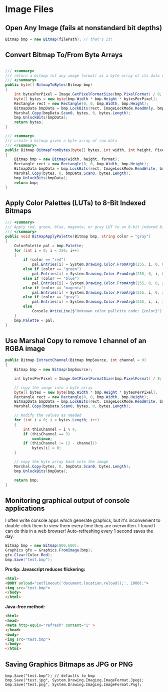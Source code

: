 # Image Files

## Open Any Image (fails at nonstandard bit depths)
```cs
Bitmap bmp = new Bitmap(filePath); // that's it!
```

## Convert Bitmap To/From Byte Arrays
```cs

/// <summary>
/// return a bitmap (of any image format) as a byte array of its data values
/// </summary>
public byte[] BitmapToBytes(Bitmap bmp)
{
    int bytesPerPixel = Image.GetPixelFormatSize(bmp.PixelFormat) / 8;
    byte[] bytes = new byte[bmp.Width * bmp.Height * bytesPerPixel];
    Rectangle rect = new Rectangle(0, 0, bmp.Width, bmp.Height);
    BitmapData bmpData = bmp.LockBits(rect, ImageLockMode.ReadOnly, bmp.PixelFormat);
    Marshal.Copy(bmpData.Scan0, bytes, 0, bytes.Length);
    bmp.UnlockBits(bmpData);
    return bytes;
}
```

```cs
/// <summary>
/// create a bitmap given a byte array of raw data
/// </summary>
public Bitmap BitmapFromBytes(byte[] bytes, int width, int height, PixelFormat format = PixelFormat.Format8bppIndexed)
{
    Bitmap bmp = new Bitmap(width, height, format);
    Rectangle rect = new Rectangle(0, 0, bmp.Width, bmp.Height);
    BitmapData bmpData = bmp.LockBits(rect, ImageLockMode.ReadWrite, bmp.PixelFormat);
    Marshal.Copy(bytes, 0, bmpData.Scan0, bytes.Length);
    bmp.UnlockBits(bmpData);
    return bmp;
}
```

## Apply Color Palettes (LUTs) to 8-Bit Indexed Bitmaps
```cs
/// <summary>
/// Apply red, green, blue, magenta, or gray LUT to an 8-bit indexed bitmap
/// </summary>
public void BitmapApplyPalette(Bitmap bmp, string color = "gray")
{
    ColorPalette pal = bmp.Palette;
    for (int i = 0; i < 256; i++)
    {
        if (color == "red")
            pal.Entries[i] = System.Drawing.Color.FromArgb(255, i, 0, 0);
        else if (color == "green")
            pal.Entries[i] = System.Drawing.Color.FromArgb(255, 0, i, 0);
        else if (color == "blue")
            pal.Entries[i] = System.Drawing.Color.FromArgb(255, 0, 0, i);
        else if (color == "magenta")
            pal.Entries[i] = System.Drawing.Color.FromArgb(255, i, 0, i);
        else if (color == "gray")
            pal.Entries[i] = System.Drawing.Color.FromArgb(255, i, i, i);
        else
            Console.WriteLine($"Unknown color pallette code: {color}");
    }
    bmp.Palette = pal;
}
```

## Use Marshal Copy to remove 1 channel of an RGBA image
```cs
public Bitmap ExtractChannel(Bitmap bmpSource, int channel = 0)
{
    Bitmap bmp = new Bitmap(bmpSource);

    int bytesPerPixel = Image.GetPixelFormatSize(bmp.PixelFormat) / 8;

    // copy the image into a byte array
    byte[] bytes = new byte[bmp.Width * bmp.Height * bytesPerPixel];
    Rectangle rect = new Rectangle(0, 0, bmp.Width, bmp.Height);
    BitmapData bmpData = bmp.LockBits(rect, ImageLockMode.ReadWrite, bmp.PixelFormat);
    Marshal.Copy(bmpData.Scan0, bytes, 0, bytes.Length);

    // modify the values as needed
    for (int i = 0; i < bytes.Length; i++)
    {
        int thisChannel = i % 4;
        if (thisChannel == 3)
            continue;
        if (thisChannel != (2 - channel))
            bytes[i] = 0;
    }

    // copy the byte array back into the image
    Marshal.Copy(bytes, 0, bmpData.Scan0, bytes.Length);
    bmp.UnlockBits(bmpData);

    return bmp;
}
```

## Monitoring graphical output of console applications
I often write console apps which generate graphics, but it's inconvenient to double-click them to view them every time they are overwritten. I found I can do this in a web browser! Auto-refreshing every 1 second saves the day.

```c#
Bitmap bmp = new Bitmap(800,600);
Graphics gfx = Graphics.FromImage(bmp);
gfx.Clear(Color.Red);
bmp.Save("test.bmp");
```

**Pro tip: Javascript reduces flickering:**
```html
<html>
<BODY onload="setTimeout('document.location.reload();', 1000);">
<img src="test.bmp">
</body>
</html>
```

**Java-free method:**
```html
<html>
<head>
<meta http-equiv="refresh" content="1" >
</head>
<body>
<img src="test.bmp">
</body>
</html>
```

## Saving Graphics Bitmaps as JPG or PNG
```
bmp.Save("test.bmp"); // defaults to bmp
bmp.Save("test.jpg", System.Drawing.Imaging.ImageFormat.Jpeg);
bmp.Save("test.png", System.Drawing.Imaging.ImageFormat.Png);
```
